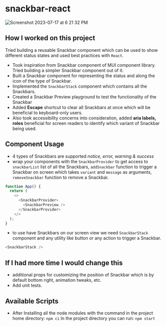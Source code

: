 # snackbar-react
![Screenshot 2023-07-17 at 6 21 32 PM](https://github.com/ItsMeIshan/snackbar-react/assets/65131563/adc5835e-337a-4034-8107-12d0103102cc)

## How I worked on this project

Tried building a reusable Snackbar component which can be used to show different status states and used best practices with `React`.

- Took inspiration from Snackbar component of MUI component library. Tried building a simpler Snackbar component out of it.
- Built a Snackbar component for representing the status and along the icon of the type of Snackbar.  
- Implemented the `SnackbarStack` component which contains all the Snackbars.
- Created a Snackbar Preview playground to test the functionality of the Snackbar
- Added **Escape** shortcut to clear all Snackbars at once which will be beneficial to keyboard-only users.
- Also took accessibility concerns into consideration, added **aria labels, roles** beneficial for screen readers to identify which variant of Snackbar being used.

## Component Usage
- 4 types of Snackbars are supported *notice, error, warning & success*
- wrap your components with the `SnackbarProvider` to get access to `snackbarList` list of all the Snackbars, `addSnackbar` function to trigger a Snackbar on screen which takes `variant` and `message` as arguments, `removeSnackbar` function to remove a Snackbar.
```js
function App() {
  return (
    <>
      <SnackbarProvider>
        <SnackbarPreview />
      </SnackbarProvider>
    </>
  );
}
```
- to use have Snackbars on our screen view we need `SnackbarStack` component and any utility like button or any action to trigger a Snackbar.
```js
<SnackbarStack />
```

## If I had more time I would change this
- additional props for customizing the position of Snackbar which is by default bottom right, animation tweaks, etc.
- Add unit tests.

## Available Scripts
- After Installing all the node modules with the command in the project home directory: `npm ci`
In the project directory you can run: `npm start`
